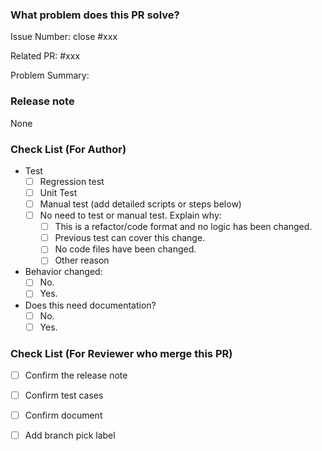 ### What problem does this PR solve?

Issue Number: close #xxx

Related PR: #xxx

Problem Summary:

### Release note

None

### Check List (For Author)

- Test <!-- At least one of them must be included. -->
    - [ ] Regression test
    - [ ] Unit Test
    - [ ] Manual test (add detailed scripts or steps below)
    - [ ] No need to test or manual test. Explain why:
        - [ ] This is a refactor/code format and no logic has been changed.
        - [ ] Previous test can cover this change.
        - [ ] No code files have been changed.
        - [ ] Other reason <!-- Add your reason?  -->

- Behavior changed:
    - [ ] No.
    - [ ] Yes. <!-- Explain the behavior change -->

- Does this need documentation?
    - [ ] No.
    - [ ] Yes. <!-- Add document PR link here. eg: https://github.com/apache/doris-website/pull/1214 -->

### Check List (For Reviewer who merge this PR)

- [ ] Confirm the release note
- [ ] Confirm test cases
- [ ] Confirm document
- [ ] Add branch pick label <!-- Add branch pick label that this PR should merge into -->

